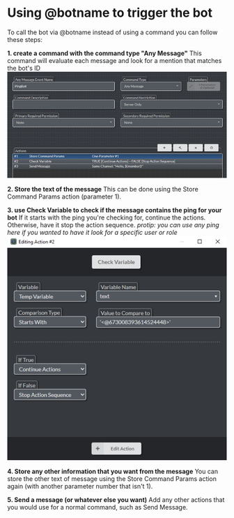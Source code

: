 # Using @botname to trigger the bot
To call the bot via @botname instead of using a command you can follow these steps:

**1. create a command with the command type "Any Message"**
This command will evaluate each message and look for a mention that matches the bot's ID  
![](https://raw.githubusercontent.com/Silversunset01/dbm/master/screenshots/ping1.png)

**2. Store the text of the message**
This can be done using the Store Command Params action (parameter 1).

**3. use Check Variable to check if the message contains the ping for your bot**
If it starts with the ping you're checking for, continue the actions. Otherwise, have it stop the action sequence.
*protip: you can use any ping here if you wanted to have it look for a specific user or role*  
![](https://raw.githubusercontent.com/Silversunset01/dbm/master/screenshots/ping3.PNG)

**4. Store any other information that you want from the message**
You can store the other text of message using the Store Command Params action again (with another parameter number that isn't 1).

**5. Send a message (or whatever else you want)**
Add any other actions that you would use for a normal command, such as Send Message.